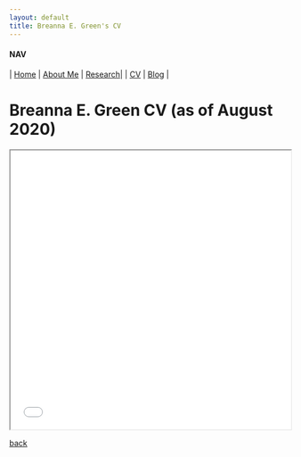 ```yaml
---
layout: default
title: Breanna E. Green's CV
---
```


#### NAV

| [Home](./index.html) | [About Me](./about.html) | [Research](./research.html)|
| [CV](./cv.html)      | [Blog](./blog.html)      | 


 <h1>Breanna E. Green CV (as of August 2020)</h1>
    <iframe src="/CV - Breanna E. Green.pdf" width="100%" height="500px"></iframe>





[back](./)
